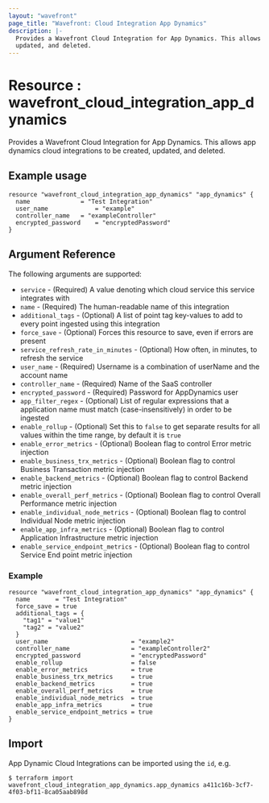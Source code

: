 ```yaml
---
layout: "wavefront"
page_title: "Wavefront: Cloud Integration App Dynamics"
description: |-
  Provides a Wavefront Cloud Integration for App Dynamics. This allows app dynamics cloud integrations to be created,
  updated, and deleted.
---
```


# Resource : wavefront_cloud_integration_app_dynamics

Provides a Wavefront Cloud Integration for App Dynamics. This allows app dynamics cloud integrations to be created, 
updated, and deleted.

## Example usage

```hcl
resource "wavefront_cloud_integration_app_dynamics" "app_dynamics" {
  name 				= "Test Integration"
  user_name 			= "example"
  controller_name 	= "exampleController"
  encrypted_password 	= "encryptedPassword"	
}
```

## Argument Reference

The following arguments are supported:

* `service` - (Required) A value denoting which cloud service this service integrates with
* `name` - (Required) The human-readable name of this integration
* `additional_tags` - (Optional) A list of point tag key-values to add to every point ingested using this integration
* `force_save` - (Optional) Forces this resource to save, even if errors are present
* `service_refresh_rate_in_minutes` - (Optional) How often, in minutes, to refresh the service
* `user_name` - (Required) Username is a combination of userName and the account name
* `controller_name` - (Required) Name of the SaaS controller
* `encrypted_password` - (Required) Password for AppDynamics user
* `app_filter_regex` - (Optional)  List of regular expressions that a application name must match (case-insensitively) 
in order to be ingested
* `enable_rollup` - (Optional) Set this to `false` to get separate results for all values within the time range, 
by default it is `true` 
* `enable_error_metrics` - (Optional) Boolean flag to control Error metric injection
* `enable_business_trx_metrics` - (Optional) Boolean flag to control Business Transaction metric injection 
* `enable_backend_metrics` - (Optional) Boolean flag to control Backend metric injection
* `enable_overall_perf_metrics` - (Optional) Boolean flag to control Overall Performance metric injection
* `enable_individual_node_metrics` - (Optional) Boolean flag to control Individual Node metric injection
* `enable_app_infra_metrics` - (Optional) Boolean flag to control Application Infrastructure metric injection
* `enable_service_endpoint_metrics` - (Optional) Boolean flag to control Service End point metric injection


### Example

```hcl
resource "wavefront_cloud_integration_app_dynamics" "app_dynamics" {
  name       = "Test Integration"
  force_save = true
  additional_tags = {
    "tag1" = "value1"
    "tag2" = "value2"
  }
  user_name                       = "example2"
  controller_name                 = "exampleController2"
  encrypted_password              = "encryptedPassword"
  enable_rollup                   = false
  enable_error_metrics            = true
  enable_business_trx_metrics     = true
  enable_backend_metrics          = true
  enable_overall_perf_metrics     = true
  enable_individual_node_metrics  = true
  enable_app_infra_metrics        = true
  enable_service_endpoint_metrics = true
}
```

## Import

App Dynamic Cloud Integrations can be imported using the `id`, e.g.

```
$ terraform import wavefront_cloud_integration_app_dynamics.app_dynamics a411c16b-3cf7-4f03-bf11-8ca05aab898d
```

